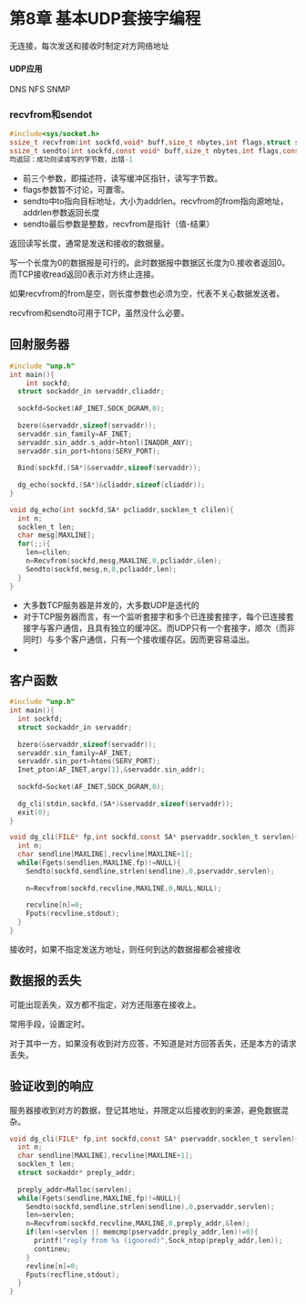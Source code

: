 # 第8章 基本UDP套接字编程

无连接，每次发送和接收时制定对方网络地址

#### UDP应用

DNS NFS SNMP

### recvfrom和sendot

```c
#include<sys/socket.h>
ssize_t recvfrom(int sockfd,void* buff,size_t nbytes,int flags,struct sockaddr* from,socklen_t* addrlen);
ssize_t sendto(int sockfd,const void* buff,size_t nbytes,int flags,const struct sockaddr* to,socklen_t addrlen);
均返回：成功则读或写的字节数，出错-1
```

- 前三个参数，即描述符，读写缓冲区指针，读写字节数。
- flags参数暂不讨论，可置零。
- sendto中to指向目标地址，大小为addrlen。recvfrom的from指向源地址，addrlen参数返回长度
- sendto最后参数是整数，recvfrom是指针（值-结果）

返回读写长度，通常是发送和接收的数据量。

写一个长度为0的数据报是可行的。此时数据报中数据区长度为0.接收者返回0。而TCP接收read返回0表示对方终止连接。

如果recvfrom的from是空，则长度参数也必须为空，代表不关心数据发送者。

recvfrom和sendto可用于TCP，虽然没什么必要。

## 回射服务器

```c
#include "unp.h"
int main(){
	int sockfd;
  struct sockaddr_in servaddr,cliaddr;
  
  sockfd=Socket(AF_INET,SOCK_DGRAM,0);
  
  bzero(&servaddr,sizeof(servaddr));
  servaddr.sin_family=AF_INET;
  servaddr.sin_addr.s_addr=htonl(INADDR_ANY);
  servaddr.sin_port=htons(SERV_PORT);
  
  Bind(sockfd,(SA*)&servaddr,sizeof(servaddr));
  
  dg_echo(sockfd,(SA*)&cliaddr,sizeof(cliaddr));
}
```

```c
void dg_echo(int sockfd,SA* pcliaddr,socklen_t clilen){
  int n;
  socklen_t len;
  char mesg[MAXLINE];
  for(;;){
    len=clilen;
    n=Recvfrom(sockfd,mesg,MAXLINE,0,pcliaddr,&len);
    Sendto(sockfd,mesg,n,0,pcliaddr,len);
  }
}
```

- 大多数TCP服务器是并发的，大多数UDP是迭代的
- 对于TCP服务器而言，有一个监听套接字和多个已连接套接字，每个已连接套接字与客户通信，且具有独立的缓冲区。而UDP只有一个套接字，顺次（而非同时）与多个客户通信，只有一个接收缓存区。因而更容易溢出。
- ​

## 客户函数

```c
#include "unp.h"
int main(){
  int sockfd;
  struct sockaddr_in servaddr;
  
  bzero(&servaddr,sizeof(servaddr));
  servaddr.sin_family=AF_INET;
  servaddr.sin_port=htons(SERV_PORT);
  Inet_pton(AF_INET,argv[1],&servaddr.sin_addr);
  
  sockfd=Socket(AF_INET,SOCK_DGRAM,0);
  
  dg_cli(stdin,sockfd,(SA*)&servaddr,sizeof(servaddr));
  exit(0);
}
```

```c
void dg_cli(FILE* fp,int sockfd,const SA* pservaddr,socklen_t servlen){
  int n;
  char sendline[MAXLINE],recvline[MAXLINE+1];
  while(Fgets(sendlien,MAXLINE,fp)!=NULL){
    Sendto(sockfd,sendline,strlen(sendline),0,pservaddr,servlen);
    
    n=Recvfrom(sockfd,recvline,MAXLINE,0,NULL,NULL);
    
    recvline[n]=0;
    Fputs(recvline,stdout);
  }
}
```

接收时，如果不指定发送方地址，则任何到达的数据报都会被接收

## 数据报的丢失

可能出现丢失，双方都不指定，对方还阻塞在接收上。

常用手段，设置定时。

对于其中一方，如果没有收到对方应答，不知道是对方回答丢失，还是本方的请求丢失。

## 验证收到的响应

服务器接收到对方的数据，登记其地址，并限定以后接收到的来源，避免数据混杂。

```c
void dg_cli(FILE* fp,int sockfd,const SA* pservaddr,socklen_t servlen){
  int n;
  char sendline[MAXLINE],recvline[MAXLINE+1];
  socklen_t len;
  struct sockaddr* preply_addr;
  
  preply_addr=Malloc(servlen);
  while(Fgets(sendline,MAXLINE,fp)!=NULL){
    Sendto(sockfd,sendline,strlen(sendline),0,pservaddr,servlen);
    len=servlen;
    n=Recvfrom(sockfd,recvline,MAXLINE,0,preply_addr,&len);
    if(len!=servlen || memcmp(pservaddr,preply_addr,len)!=0){
      printf("reply from %s (ignored)",Sock_ntop(preply_addr,len));
      contineu;
    }
    revline[n]=0;
    Fputs(recfline,stdout);
  }
}
```

